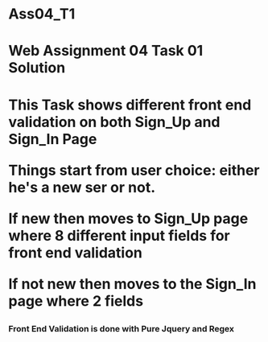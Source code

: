 # Ass04_T1


<h1>Web Assignment 04 Task 01 Solution<h1>
<p>This Task shows different front end validation on both Sign_Up and Sign_In Page<p>

<p>Things start from user choice: either he's a new ser or not.<p>
<p>If new then moves to Sign_Up page where 8 different input fields for front end validation<p>
<P>If not new then moves to the Sign_In page where 2 fields<p>

<h3>Front End Validation is done with Pure Jquery and Regex<h4>